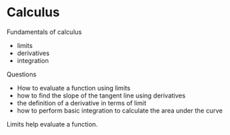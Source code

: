 # Calculus

Fundamentals of calculus
- limits
- derivatives
- integration

Questions
- How to evaluate a function using limits
- how to find the slope of the tangent line using derivatives
- the definition of a derivative in terms of limit
- how to perform basic integration to calculate the area under the curve

Limits help evaluate a function.
